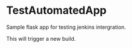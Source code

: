# TestAutomatedApp

Sample flask app for testing jenkins intergration.

This will trigger a new build.

